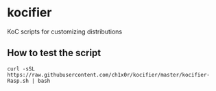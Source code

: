 # kocifier
KoC scripts for customizing distributions

## How to test the script

```
curl -sSL https://raw.githubusercontent.com/ch1x0r/kocifier/master/kocifier-Rasp.sh | bash
```
